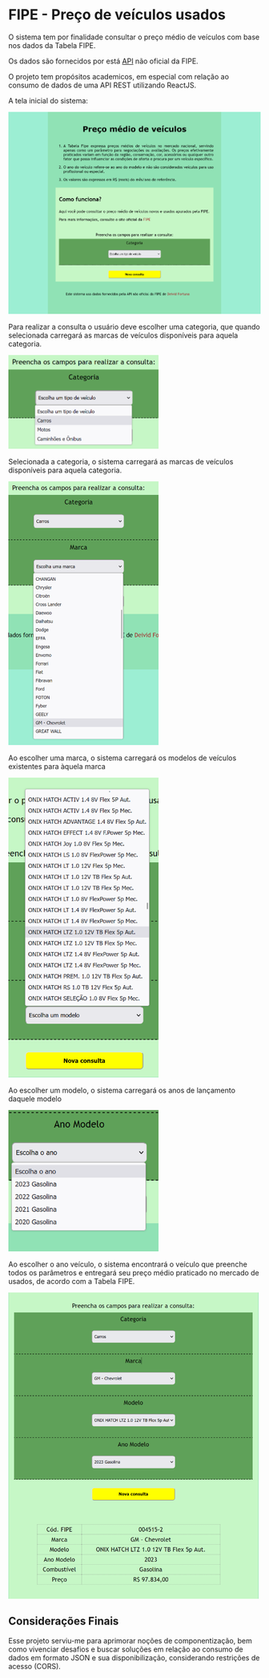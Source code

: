 
<h1>FIPE - Preço de veículos usados</h1>

<p>O sistema tem por finalidade consultar o preço médio de veículos com base nos dados da Tabela FIPE.</p> 

<p>Os dados são fornecidos por está <a href="https://deividfortuna.github.io/fipe/v2/"  target="_blank">API</a> não oficial da FIPE.</p>

<p>O projeto tem propósitos academicos, em especial com relação ao consumo de dados de uma API REST utilizando ReactJS.</p>

<p>A tela inicial do sistema:</p>
<img src = "src/img/readme/index0.png" alt="Página inicial" />

<p>Para realizar a consulta o usuário deve escolher uma categoria, que quando selecionada carregará as marcas de veículos disponíveis para aquela categoria.</p>

<img src = "src/img/readme/categoria.png" alt="Categorias" width="300"/>

<p>Selecionada a categoria, o sistema carregará as marcas de veículos disponíveis para aquela categoria.</p>

<img src = "src/img/readme/marcas.png" alt="Marcas" width="300"/>
<p>Ao escolher uma marca, o sistema carregará os modelos de veículos existentes para àquela marca</p>
<img src = "src/img/readme/modelo.png" alt="Modelos" width="300" />
<p>Ao escolher um modelo, o sistema carregará os anos de lançamento daquele modelo</p>
<img src = "src/img/readme/ano.png" alt="Anos" width="300" />
<p>Ao escolher o ano veículo, o sistema encontrará o veículo que preenche todos os parâmetros e entregará seu preço médio praticado no mercado de usados, de acordo com a Tabela FIPE.</p>
<img src = "src/img/readme/resultado.png" alt="Resultado da consulta" width=500 />
<h2>Considerações Finais</h2>
<p>Esse projeto serviu-me para aprimorar noções de componentização, bem como vivenciar desafios e buscar soluções em relação ao consumo de dados em formato JSON e sua disponibilização, considerando restrições de acesso (CORS).</p>